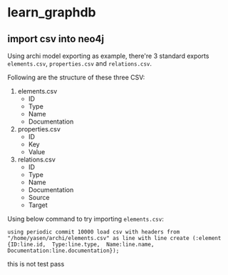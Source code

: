 # learn_graphdb

## import csv into neo4j

Using archi model exporting as example, there're 3 standard exports `elements.csv`, `properties.csv` and `relations.csv`.

Following are the structure of these three CSV:

1. elements.csv
   - ID
   - Type
   - Name
   - Documentation
2. properties.csv
   - ID
   - Key
   - Value
3. relations.csv
   - ID
   - Type
   - Name
   - Documentation
   - Source
   - Target

Using below command to try importing `elements.csv`:

```dotnetcli
using periodic commit 10000 load csv with headers from "/home/yasen/archi/elements.csv" as line with line create (:element {ID:line.id,  Type:line.type,  Name:line.name,  Documentation:line.documentation});
```

this is not test pass